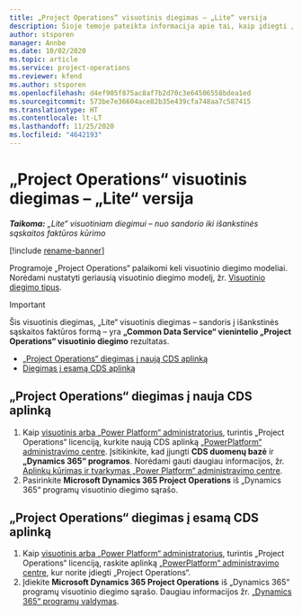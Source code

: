 ```yaml
---
title: „Project Operations“ visuotinis diegimas – „Lite“ versija
description: Šioje temoje pateikta informacija apie tai, kaip įdiegti „Project Operations Lite“ visuotinį diegimą – sandoris į išankstinės sąskaitos faktūros formą.
author: stsporen
manager: Annbe
ms.date: 10/02/2020
ms.topic: article
ms.service: project-operations
ms.reviewer: kfend
ms.author: stsporen
ms.openlocfilehash: d4ef905f875ac8af7b2d70c3e64506558bdea1ed
ms.sourcegitcommit: 573be7e36604ace82b35e439cfa748aa7c587415
ms.translationtype: HT
ms.contentlocale: lt-LT
ms.lasthandoff: 11/25/2020
ms.locfileid: "4642193"
---
```

# <a name="deploy-project-operations---lite"></a>„Project Operations“ visuotinis diegimas – „Lite“ versija

_**Taikoma:** „Lite“ visuotiniam diegimui – nuo sandorio iki išankstinės sąskaitos faktūros kūrimo_

[!include [rename-banner](~/includes/cc-data-platform-banner.md)]

Programoje „Project Operations“ palaikomi keli visuotinio diegimo modeliai. Norėdami nustatyti geriausią visuotinio diegimo modelį, žr. [Visuotinio diegimo tipus](determine-deployment-type.md).


> [!IMPORTANT]
> Šis visuotinis diegimas, „Lite“ visuotinis diegimas – sandoris į išankstinės sąskaitos faktūros formą – yra **„Common Data Service“ vienintelio „Project Operations“ visuotinio diegimo** rezultatas.

- [„Project Operations“ diegimas į naują CDS aplinką](#new)
- [Diegimas į esamą CDS aplinką](#existing)



## <a name="install-project-operations-to-a-new-cds-environment"></a><a name="new"></a>„Project Operations“ diegimas į nauja CDS aplinką

1. Kaip [visuotinis arba „Power Platform“ administratorius](https://docs.microsoft.com/power-platform/admin/global-service-administrators-can-administer-without-license), turintis „Project Operations“ licenciją, kurkite naują CDS aplinką [„PowerPlatform“ administravimo centre](https://admin.powerplatform.com). Įsitikinkite, kad įjungti **CDS duomenų bazė** ir **„Dynamics 365“ programos**. Norėdami gauti daugiau informacijos, žr. [Aplinkų kūrimas ir tvarkymas „Power Platform“ administravimo centre](https://docs.microsoft.com/power-platform/admin/create-environment#create-an-environment-in-the-power-platform-admin-center).
2. Pasirinkite **Microsoft Dynamics 365 Project Operations** iš „Dynamics 365“ programų visuotinio diegimo sąrašo.


## <a name="install-project-operations-to-an-existing-cds-environment"></a><a name="existing"></a>„Project Operations“ diegimas į esamą CDS aplinką

1. Kaip [visuotinis arba „Power Platform“ administratorius](https://docs.microsoft.com/power-platform/admin/global-service-administrators-can-administer-without-license), turintis „Project Operations“ licenciją, raskite aplinką [„PowerPlatform“ administravimo centre](https://admin.powerplatform.com), kur norite įdiegti „Project Operations“.
2. Įdiekite **Microsoft Dynamics 365 Project Operations** iš „Dynamics 365“ programų visuotinio diegimo sąrašo. Daugiau informacijos žr. [„Dynamics 365“ programų valdymas](https://docs.microsoft.com/power-platform/admin/manage-apps).


